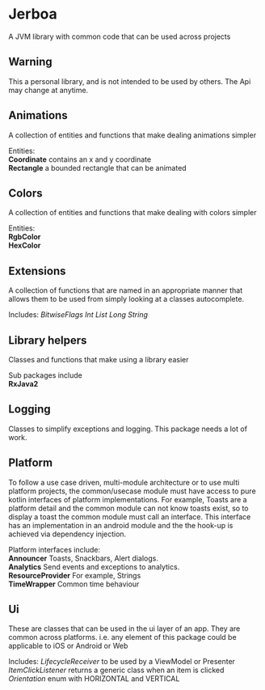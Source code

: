 # Jerboa
A JVM library with common code that can be used across projects

## Warning
This a personal library, and is not intended to be used by others. The Api may change at anytime.

## Animations
A collection of entities and functions that make dealing animations simpler

Entities:  
**Coordinate** contains an x and y coordinate  
**Rectangle** a bounded rectangle that can be animated  

## Colors
A collection of entities and functions that make dealing with colors simpler

Entities:  
**RgbColor**  
**HexColor**   

## Extensions
A collection of functions that are named in an appropriate manner that allows them to be used from simply looking at a classes autocomplete.

Includes:
*BitwiseFlags*
*Int*
*List*
*Long*
*String*

## Library helpers
Classes and functions that make using a library easier

Sub packages include  
**RxJava2**  

## Logging
Classes to simplify exceptions and logging. This package needs a lot of work.

## Platform
To follow a use case driven, multi-module architecture or to use multi platform projects, the common/usecase module must have access to pure kotlin interfaces of platform implementations. For example, Toasts are a platform detail and the common module can not know toasts exist, so to display a toast the common module must call an interface. This interface has an implementation in an android module and the the hook-up is achieved via dependency injection.

Platform interfaces include:  
**Announcer** Toasts, Snackbars, Alert dialogs.  
**Analytics** Send events and exceptions to analytics.  
**ResourceProvider** For example, Strings  
**TimeWrapper** Common time behaviour  

## Ui
These are classes that can be used in the ui layer of an app. They are common across platforms. i.e. any element of this package could be applicable to iOS or Android or Web

Includes:
*LifecycleReceiver* to be used by a ViewModel or Presenter
*ItemClickListener* returns a generic class when an item is clicked
*Orientation* enum with HORIZONTAL and VERTICAL
